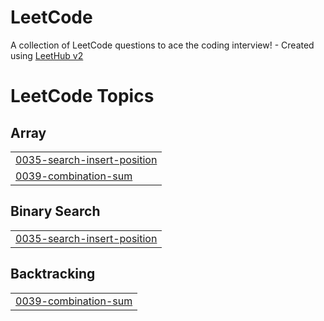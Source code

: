 # LeetCode
A collection of LeetCode questions to ace the coding interview! - Created using [LeetHub v2](https://github.com/arunbhardwaj/LeetHub-2.0)

<!---LeetCode Topics Start-->
# LeetCode Topics
## Array
|  |
| ------- |
| [0035-search-insert-position](https://github.com/lomesh2312/LeetCode/tree/master/0035-search-insert-position) |
| [0039-combination-sum](https://github.com/lomesh2312/LeetCode/tree/master/0039-combination-sum) |
## Binary Search
|  |
| ------- |
| [0035-search-insert-position](https://github.com/lomesh2312/LeetCode/tree/master/0035-search-insert-position) |
## Backtracking
|  |
| ------- |
| [0039-combination-sum](https://github.com/lomesh2312/LeetCode/tree/master/0039-combination-sum) |
<!---LeetCode Topics End-->